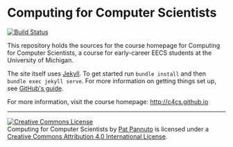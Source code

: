 # Computing for Computer Scientists

[![Build Status](https://travis-ci.org/c4cs/c4cs.github.io.svg?branch=master)](https://travis-ci.org/c4cs/c4cs.github.io)

This repository holds the sources for the course homepage for Computing for Computer Scientists,
a course for early-career EECS students at the University of Michigan.

The site itself uses [Jekyll](https://jekyllrb.com/). To get started run
`bundle install` and then `bundle exec jekyll serve`. For more information on
getting things set up, see [GitHub's guide](https://help.github.com/articles/using-jekyll-with-pages/).

For more information, visit the course homepage: http://c4cs.github.io

---------------------

<a rel="license" href="http://creativecommons.org/licenses/by/4.0/"><img alt="Creative Commons License" style="border-width:0" src="https://i.creativecommons.org/l/by/4.0/88x31.png" /></a><br /><span xmlns:dct="http://purl.org/dc/terms/" property="dct:title">Computing for Computer Scientists</span> by <a xmlns:cc="http://creativecommons.org/ns#" href="http://patpannuto.com" property="cc:attributionName" rel="cc:attributionURL">Pat Pannuto</a> is licensed under a <a rel="license" href="http://creativecommons.org/licenses/by/4.0/">Creative Commons Attribution 4.0 International License</a>.
